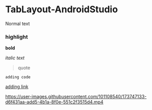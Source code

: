 # TabLayout-AndroidStudio

Normal text

### highlight

**bold**

_italic text_

> quote

`adding code`

[adding link](url)


















https://user-images.githubusercontent.com/101108540/173747133-d6f431aa-add5-4b1a-8f0e-551c2f3515d4.mp4

